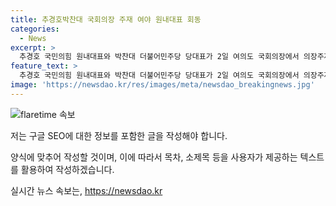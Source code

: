 ```yaml
---
title: 추경호박찬대 국회의장 주재 여야 원내대표 회동
categories:
  - News
excerpt: >
  추경호 국민의힘 원내대표와 박찬대 더불어민주당 당대표가 2일 여의도 국회의장에서 의장주재 여야 원내대표 회동에 참석했다.
feature_text: >
  추경호 국민의힘 원내대표와 박찬대 더불어민주당 당대표가 2일 여의도 국회의장에서 의장주재 여야 원내대표 회동에 참석했다.
image: 'https://newsdao.kr/res/images/meta/newsdao_breakingnews.jpg'
---
```


<p><img src="https://newsdao.kr/res/images/meta/newsdao_breakingnews.jpg" alt="flaretime 속보" /></p>

<p>저는 구글 SEO에 대한 정보를 포함한 글을 작성해야 합니다. </p>

<p>양식에 맞추어 작성할 것이며, 이에 따라서 목차, 소제목 등을 사용자가 제공하는 텍스트를 활용하여 작성하겠습니다.</p>
실시간 뉴스 속보는, <a href="https://newsdao.kr" rel="dofollow">https://newsdao.kr</a>


